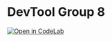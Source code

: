# DevTool Group 8

[![Open in CodeLab](https://colab.research.google.com/assets/colab-badge.svg)](https://colab.research.google.com/github/group8-dat265/DevTool/blob/master/Dev_Tool.ipynb)
